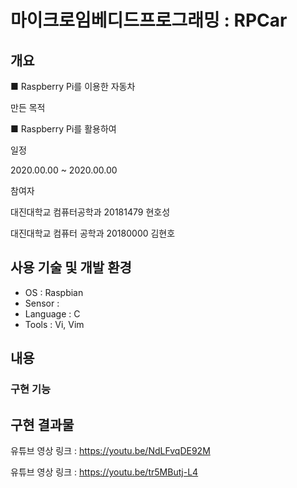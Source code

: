 # 마이크로임베디드프로그래밍 : RPCar
## 개요
■ Raspberry Pi를 이용한 자동차

만든 목적

■ Raspberry Pi를 활용하여 

일정

2020.00.00 ~ 2020.00.00

참여자

대진대학교 컴퓨터공학과 20181479 현호성

대진대학교 컴퓨터 공학과 20180000 김현호

##  사용 기술 및 개발 환경
- OS : Raspbian
- Sensor :
- Language : C
- Tools : Vi, Vim


## 내용


### 구현 기능



## 구현 결과물


유튜브 영상 링크 : <https://youtu.be/NdLFvqDE92M>

유튜브 영상 링크 : <https://youtu.be/tr5MButj-L4>
